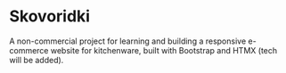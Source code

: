 # Skovoridki

A non-commercial project for learning and building a responsive e-commerce website for kitchenware, built with Bootstrap and HTMX (tech will be added).
